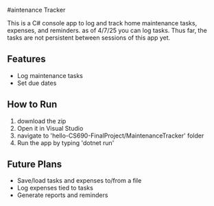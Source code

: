 #aintenance Tracker

This is a C# console app to log and track home maintenance tasks, expenses, and reminders.
as of 4/7/25 you can log tasks.  Thus far, the tasks are not persistent between sessions of this app yet.
## Features
- Log maintenance tasks
- Set due dates


## How to Run
1. download the zip    
3. Open it in Visual Studio
4. navigate to 'hello-CS690-FinalProject/MaintenanceTracker' folder
5. Run the app by typing 'dotnet run' 

## Future Plans
- Save/load tasks and expenses to/from a file
- Log expenses tied to tasks
- Generate reports and reminders
